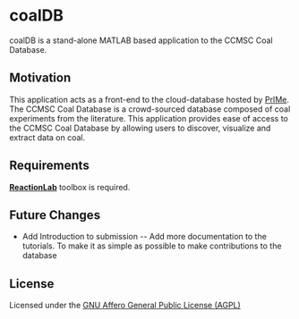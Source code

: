 # coalDB

coalDB is a stand-alone MATLAB based application to the CCMSC Coal Database.

## Motivation

This application acts as a front-end to the cloud-database hosted by [PrIMe](http://primekinetics.org). The CCMSC Coal Database is a crowd-sourced database composed of coal experiments from the literature. This application provides ease of access to the CCMSC Coal Database by allowing users to discover, visualize and extract data on coal.

## Requirements

**[ReactionLab](https://github.com/PrIMeKinetics/ReactionLab)** toolbox is required. 

## Future Changes

* Add Introduction to submission -- Add more documentation to the tutorials. To make it as simple as possible to make contributions to the database  

## License

Licensed under the [GNU Affero General Public License (AGPL)](LICENSE)
